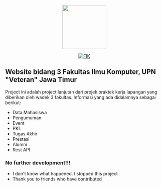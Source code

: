 <p align="center" ><img width="140" src="https://www.upnjatim.ac.id/wp-content/uploads/2018/05/logoupnbaru.png"></p>

<p align="center">
<a href="https://fik.upnjatim.ac.id"><img src="https://img.shields.io/badge/dedicated%20to-FIK%20UPN%20%22Veteran%22%20Jawa%20Timur-green" alt="FIK"></a>
</p>

## Website bidang 3 Fakultas Ilmu Komputer, UPN "Veteran" Jawa Timur

Project ini adalah project lanjutan dari projek praktek kerja lapangan yang diberikan oleh wadek 3 fakultas. Informasi yang ada didalamnya sebagai berikut:

- Data Mahasiswa
- Pengumuman
- Event
- PKL
- Tugas Akhir
- Prestasi
- Alumni
- Rest API

### No further development!!!
- I don't know what happened. I stopped this project
- Thank you to friends who have contributed
